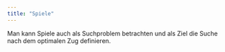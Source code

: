 ```yaml
---
title: "Spiele"
---
```



Man kann Spiele auch als Suchproblem betrachten und als Ziel die Suche nach dem optimalen Zug definieren.
